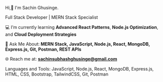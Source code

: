 Hi,👋 I'm Sachin Ghusinge.

Full Stack Developer | MERN Stack Specialist

💻 I’m currently learning **Advanced React Patterns**, **Node.js Optimization**, and **Cloud Deployment Strategies**  

💬 Ask Me About: **MERN Stack, JavaScript, Node.js, React, MongoDB, Express.js, Git, Postman, REST APIs**  

🌐 Reach me at:    **sachinsubhashghusinge@gmail.com**  

 Languages and Tools:
 JavaScript, Node.js, React, MongoDB, Express.js, HTML, CSS, Bootstrap, TailwindCSS, Git, Postman
